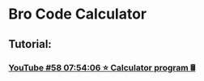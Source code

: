 # Bro Code Calculator
## Tutorial:
### [YouTube #58 07:54:06 ⭐ Calculator program 🖩](https://www.youtube.com/watch?v=lfmg-EJ8gm4)